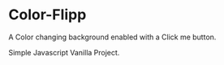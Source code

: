 # Color-Flipp

A Color changing background enabled with a Click me button. 

Simple Javascript Vanilla Project. 
